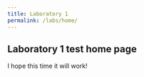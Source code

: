 ```yaml
---
title: Laboratory 1
permalink: /labs/home/
---
```


## Laboratory 1 test home page

I hope this time it will work!